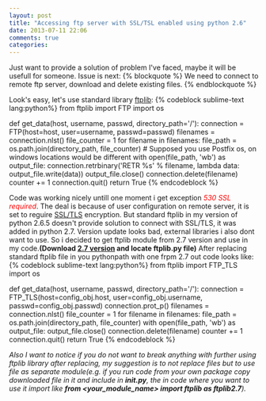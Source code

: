 ```yaml
---
layout: post
title: "Accessing ftp server with SSL/TSL enabled using python 2.6"
date: 2013-07-11 22:06
comments: true
categories: 
---
```


Just want to provide a solution of problem I've faced, maybe it will be usefull for someone.
Issue is next:
{% blockquote %}
We need to connect to remote ftp server, download and delete existing files.
{% endblockquote %}
<!-- more -->
Look's easy, let's use standard library [ftplib](http://docs.python.org/2/library/ftplib.html):
{% codeblock sublime-text lang:python%}
from ftplib import FTP
import os


def get_data(host, username, passwd, directory_path='/'):
    connection = FTP(host=host, user=username, passwd=passwd)
    filenames = connection.nlst()
    file_counter = 1
    for filename in filenames:
        file_path = os.path.join(directory_path, file_counter)  # Supposed you use Postfix os, on windows locations would be different
        with open(file_path, 'wb') as output_file:
            connection.retrbinary('RETR %s' % filename, lambda data: output_file.write(data))
            output_file.close()
            connection.delete(filename)
            counter += 1
    connection.quit()
    return True
{% endcodeblock %}

Code was working nicely untill one moment i get exception <i><font color="red">530 SSL required</font></i>.
The deal is because of user configuration on remote server, it is set to reguire [SSL/TLS](http://en.wikipedia.org/wiki/Transport_Layer_Security) encryption. But standard ftplib in my version of python 2.6.5 doesn't provide solution to connect with SSL/TLS, it was added in python 2.7. Version update looks bad, external libraries i also dont want to use. So i decided to get ftplib module from 2.7 version and use in my code.**(Download [2.7 version](http://www.python.org/download/releases/2.7/) and locate ftplib.py file)** After replacing standard ftplib file in you pythonpath with one frpm 2.7 out code looks like:
{% codeblock sublime-text lang:python%}
from ftplib import FTP_TLS
import os


def get_data(host, username, passwd, directory_path='/'):
    connection = FTP_TLS(host=config_obj.host, user=config_obj.username, passwd=config_obj.passwd)
    connection.prot_p()
    filenames = connection.nlst()
    file_counter = 1
    for filename in filenames:
        file_path = os.path.join(directory_path, file_counter)
        with open(file_path, 'wb') as output_file:
            output_file.close()
            connection.delete(filename)
            counter += 1
    connection.quit()
    return True
{% endcodeblock %}

*Also I want to notice if you do not want to break anything with further using ftplib library after replacing, my suggestion is to not replace files but to use file as separate module(e.g. if you run code from your own package copy downloaded file in it and include in **__init__.py**, the in code where you want to use it import like **from <your_module_name> import ftplib as ftplib2.7**).*